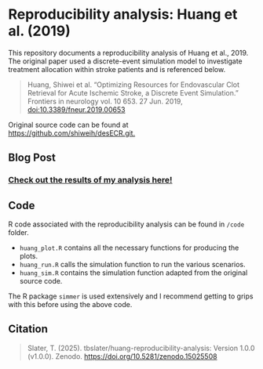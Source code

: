 # Reproducibility analysis: Huang et al. (2019)

This repository documents a reproducibility analysis of Huang et al., 2019. The original paper used a discrete-event simulation model to investigate treatment allocation within stroke patients and is referenced below.

> Huang, Shiwei et al. “Optimizing Resources for Endovascular Clot Retrieval for Acute Ischemic Stroke, a Discrete Event Simulation.” Frontiers in neurology vol. 10 653. 27 Jun. 2019, <doi:10.3389/fneur.2019.00653>

Original source code can be found at <https://github.com/shiweih/desECR.git.>

## Blog Post

### [Check out the results of my analysis here!](https://tbslater.github.io/public-health-simulation/posts/reproducing-huang-et-al/huang-blog-post.html)

## Code

R code associated with the reproducibility analysis can be found in `/code` folder.

-   `huang_plot.R` contains all the necessary functions for producing the plots. 
-   `huang_run.R` calls the simulation function to run the various scenarios. 
-   `huang_sim.R` contains the simulation function adapted from the original source code. 

The R package `simmer` is used extensively and I recommend getting to grips with this before using the above code. 

## Citation
> Slater, T. (2025). tbslater/huang-reproducibility-analysis: Version 1.0.0 (v1.0.0). Zenodo. https://doi.org/10.5281/zenodo.15025508
